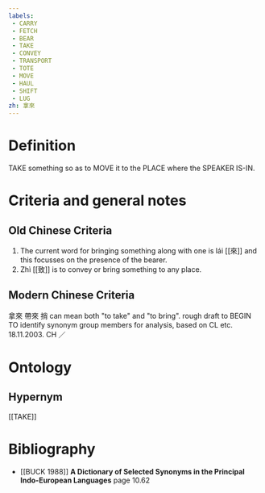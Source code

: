 ```yaml
---
labels: 
 - CARRY
 - FETCH
 - BEAR
 - TAKE
 - CONVEY
 - TRANSPORT
 - TOTE
 - MOVE
 - HAUL
 - SHIFT
 - LUG
zh: 拿來
---
```


# Definition
TAKE something so as to MOVE it to the PLACE where the SPEAKER IS-IN.
# Criteria and general notes
## Old Chinese Criteria
1. The current word for bringing something along with one is lái [[來]] and this focusses on the presence of the bearer.
2. Zhì [[致]] is to convey or bring something to any place.
## Modern Chinese Criteria
拿來
帶來
捎 can mean both "to take" and "to bring".
rough draft to BEGIN TO identify synonym group members for analysis, based on CL etc. 18.11.2003. CH ／
# Ontology

## Hypernym
[[TAKE]]
# Bibliography
- [[BUCK 1988]]
**A Dictionary of Selected Synonyms in the Principal Indo-European Languages** page 10.62
